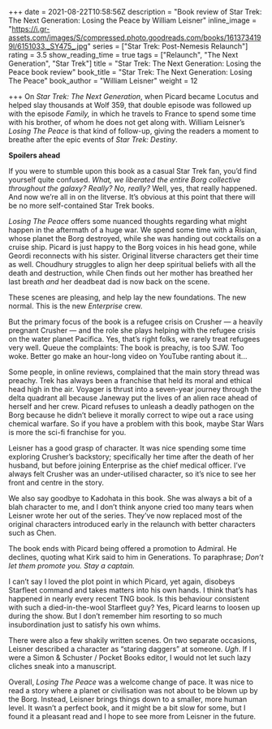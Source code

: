 +++
date = 2021-08-22T10:58:56Z
description = "Book review of Star Trek: The Next Generation: Losing the Peace by William Leisner"
inline_image = "https://i.gr-assets.com/images/S/compressed.photo.goodreads.com/books/1613734199l/6151033._SY475_.jpg"
series = ["Star Trek: Post-Nemesis Relaunch"]
rating = 3.5
show_reading_time = true
tags = ["Relaunch", "The Next Generation", "Star Trek"]
title = "Star Trek: The Next Generation: Losing the Peace book review"
book_title = "Star Trek: The Next Generation: Losing The Peace"
book_author = "William Leisner"
weight = 12

+++
On _Star Trek: The Next Generation_, when Picard became Locutus and helped slay thousands at Wolf 359, that double episode was followed up with the episode _Family,_ in which he travels to France to spend some time with his brother, of whom he does not get along with. William Leisner’s _Losing The Peace_ is that kind of follow-up, giving the readers a moment to breathe after the epic events of _Star Trek: Destiny_.

**Spoilers ahead**

<!--more-->

If you were to stumble upon this book as a casual Star Trek fan, you’d find yourself quite confused. _What, we liberated the entire Borg collective throughout the galaxy? Really? No, really?_ Well, yes, that really happened. And now we’re all in on the litverse. It’s obvious at this point that there will be no more self-contained Star Trek books.

_Losing The Peace_ offers some nuanced thoughts regarding what might happen in the aftermath of a huge war. We spend some time with a Risian, whose planet the Borg destroyed, while she was handing out cocktails on a cruise ship. Picard is just happy to the Borg voices in his head gone, while Geordi reconnects with his sister. Original litverse characters get their time as well. Choudhury struggles to align her deep spiritual beliefs with all the death and destruction, while Chen finds out her mother has breathed her last breath _and_ her deadbeat dad is now back on the scene.

These scenes are pleasing, and help lay the new foundations. The new normal. This is the new _Enterprise_ crew.

But the primary focus of the book is a refugee crisis on Crusher — a heavily pregnant Crusher — and the role she plays helping with the refugee crisis on the water planet Pacifica. Yes, that’s right folks, we rarely treat refugees very well. Queue the complaints: The book is preachy, is too SJW. Too woke. Better go make an hour-long video on YouTube ranting about it...

Some people, in online reviews, complained that the main story thread was preachy. Trek has always been a franchise that held its moral and ethical head high in the air. Voyager is thrust into a seven-year journey through the delta quadrant all because Janeway put the lives of an alien race ahead of herself and her crew. Picard refuses to unleash a deadly pathogen on the Borg because he didn’t believe it morally correct to wipe out a race using chemical warfare. So if you have a problem with this book, maybe Star Wars is more the sci-fi franchise for you.

Leisner has a good grasp of character. It was nice spending some time exploring Crusher’s backstory; specifically her time after the death of her husband, but before joining Enterprise as the chief medical officer. I’ve always felt Crusher was an under-utilised character, so it’s nice to see her front and centre in the story.

We also say goodbye to Kadohata in this book. She was always a bit of a blah character to me, and I don’t think anyone cried too many tears when Leisner wrote her out of the series. They’ve now replaced most of the original characters introduced early in the relaunch with better characters such as Chen.

The book ends with Picard being offered a promotion to Admiral. He declines, quoting what Kirk said to him in Generations. To paraphrase; _Don’t let them promote you. Stay a captain._

I can’t say I loved the plot point in which Picard, yet again, disobeys Starfleet command and takes matters into his own hands. I think that’s has happened in nearly every recent TNG book. Is this behaviour consistent with such a died-in-the-wool Starfleet guy? Yes, Picard learns to loosen up during the show. But I don’t remember him resorting to so much insubordination just to satisfy his own whims. 

There were also a few shakily written scenes. On two separate occasions, Leisner described a character as “staring daggers” at someone. _Ugh_. If I were a Simon & Schuster / Pocket Books editor, I would not let such lazy cliches sneak into a manuscript.  

Overall, _Losing The Peace_ was a welcome change of pace. It was nice to read a story where a planet or civilisation was not about to be blown up by the Borg. Instead, Leisner brings things down to a smaller, more human level. It wasn’t a perfect book, and it might be a bit slow for some, but I found it a pleasant read and I hope to see more from Leisner in the future.